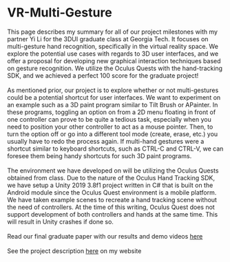 # VR-Multi-Gesture
This page describes my summary for all of our project milestones with my partner Yi Li for the 3DUI graduate class at Georgia Tech. It focuses on multi-gesture hand recognition, specifically in the virtual reality space. We explore the potential use cases with regards to 3D user interfaces, and we offer a proposal for developing new graphical interaction techniques based on gesture recognition. We utilize the Oculus Quests with the hand-tracking SDK, and we achieved a perfect 100 score for the graduate project!
<br><br>
As mentioned prior, our project is to explore whether or not multi-gestures could be a potential shortcut for user interfaces. We want to experiment on an example such as a 3D paint program similar to Tilt Brush or APainter. In these programs, toggling an option on from a 2D menu floating in front of one controller can prove to be quite a tedious task, especially when you need to position your other controller to act as a mouse pointer. Then, to turn the option off or go into a different tool mode (create, erase, etc.) you usually have to redo the process again. If multi-hand gestures were a shortcut similar to keyboard shortcuts, such as CTRL-C and CTRL-V, we can foresee them being handy shortcuts for such 3D paint programs.
<br><br>
The environment we have developed on will be utilizing the Oculus Quests obtained from class. Due to the nature of the Oculus Hand Tracking SDK, we have setup a Unity 2019 3.8f1 project written in C# that is built on the Android module since the Oculus Quest environment is a mobile platform. We have taken example scenes to recreate a hand tracking scene without the need of controllers. At the time of this writing, Oculus Quest does not support development of both controllers and hands at the same time. This will result in Unity crashes if done so.
<br><br>
Read our final graduate paper with our results and demo videos [here](https://drive.google.com/open?id=1EImCe87ylGvnQG0GV9gK8ztIEcpaiG_afJ5rLFtT570)
<br><br>
See the project description [here](https://johnnyhoboy.github.io/portfolio-vr-multi-gestures.html) on my website
